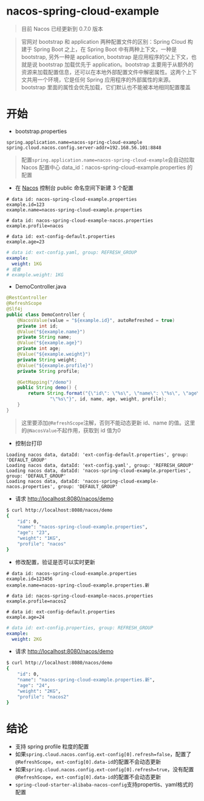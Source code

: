 # nacos-spring-cloud-example
> 目前 Nacos 已经更新到 0.7.0 版本

> 官网对 bootstrap 和 application 两种配置文件的区别：Spring Cloud 构建于 Spring Boot 之上，在 Spring Boot 中有两种上下文，一种是 bootstrap, 另外一种是 application, bootstrap 是应用程序的父上下文，也就是说 bootstrap 加载优先于 application。bootstrap 主要用于从额外的资源来加载配置信息，还可以在本地外部配置文件中解密属性。这两个上下文共用一个环境，它是任何 Spring 应用程序的外部属性的来源。bootstrap 里面的属性会优先加载，它们默认也不能被本地相同配置覆盖

# 开始
- bootstrap.properties
```properties
spring.application.name=nacos-spring-cloud-example
spring.cloud.nacos.config.server-addr=192.168.56.101:8848
```
> 配置`spring.application.name=nacos-spring-cloud-example`会自动拉取 Nacos 配置中心 data_id：nacos-spring-cloud-example.properties 的配置

- 在 [Nacos](https://nacos.io/zh-cn/) 控制台 public 命名空间下新建 3 个配置
```properties
# data id: nacos-spring-cloud-example.properties
example.id=123
example.name=nacos-spring-cloud-example.properties

# data id: nacos-spring-cloud-example-nacos.properties
example.profile=nacos

# data id: ext-config-default.properties
example.age=23
```
```yaml
# data id: ext-config.yaml, group: REFRESH_GROUP
example: 
  weight: 1KG
# 或者
# example.weight: 1KG
```

- DemoController.java
```java
@RestController
@RefreshScope
@Slf4j
public class DemoController {
    @NacosValue(value = "${example.id}", autoRefreshed = true)
    private int id;
    @Value("${example.name}")
    private String name;
    @Value("${example.age}")
    private int age;
    @Value("${example.weight}")
    private String weight;
    @Value("${example.profile}")
    private String profile;

    @GetMapping("/demo")
    public String demo() {
        return String.format("{\"id\": \"%s\", \"name\": \"%s\", \"age\": \"%s\", \"weight\": \"%s\", \"profile\": " +
                "\"%s\"}", id, name, age, weight, profile);
    }
}
```
> 这里要添加`@RefreshScope`注解，否则不能动态更新 id、name 的值。这里的`@NacosValue`不起作用，获取到 id 值为0

- 控制台打印
```text
Loading nacos data, dataId: 'ext-config-default.properties', group: 'DEFAULT_GROUP'
Loading nacos data, dataId: 'ext-config.yaml', group: 'REFRESH_GROUP'
Loading nacos data, dataId: 'nacos-spring-cloud-example.properties', group: 'DEFAULT_GROUP'
Loading nacos data, dataId: 'nacos-spring-cloud-example-nacos.properties', group: 'DEFAULT_GROUP'
```

- 请求 [http://localhost:8080/nacos/demo](http://localhost:8080/nacos/demo)
```bash
$ curl http://localhost:8080/nacos/demo
{
    "id": 0,
    "name": "nacos-spring-cloud-example.properties",
    "age": "23",
    "weight": "1KG",
    "profile": "nacos"
}
```

- 修改配置，验证是否可以实时更新
```properties
# data id: nacos-spring-cloud-example.properties
example.id=123456
example.name=nacos-spring-cloud-example.properties.新

# data id: nacos-spring-cloud-example-nacos.properties
example.profile=nacos2

# data id: ext-config-default.properties
example.age=24
```
```yaml
# data id: ext-config.properties, group: REFRESH_GROUP
example: 
  weight: 2KG
```
- 请求 [http://localhost:8080/nacos/demo](http://localhost:8080/nacos/demo)
```bash
$ curl http://localhost:8080/nacos/demo
{
    "id": 0,
    "name": "nacos-spring-cloud-example.properties.新",
    "age": "24",
    "weight": "2KG",
    "profile": "nacos2"
}
```

# 结论
- 支持 spring profile 粒度的配置
- 如果`spring.cloud.nacos.config.ext-config[0].refresh=false`，配置了`@RefreshScope`，`ext-config[0].data-id`的配置不会动态更新
- 如果`spring.cloud.nacos.config.ext-config[0].refresh=true`，没有配置`@RefreshScope`，`ext-config[0].data-id`的配置不会动态更新
- `spring-cloud-starter-alibaba-nacos-config`支持propertis、yaml格式的配置